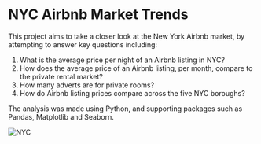 # NYC Airbnb Market Trends 

This project aims to take a closer look at the New York Airbnb market, by attempting to answer key questions including:

1. What is the average price per night of an Airbnb listing in NYC?
2. How does the average price of an Airbnb listing, per month, compare to the private rental market?
3. How many adverts are for private rooms?
4. How do Airbnb listing prices compare across the five NYC boroughs?

The analysis was made using Python, and supporting packages such as Pandas, Matplotlib and Seaborn.  

![NYC](https://www.investopedia.com/thmb/uSjO_BX5Jl550BBLNla1QGFmZ5c=/1500x0/filters:no_upscale():max_bytes(150000):strip_icc()/LowerManhattanSkyline-900c48d4f1064a97893dbc1548d775e1.jpg)
